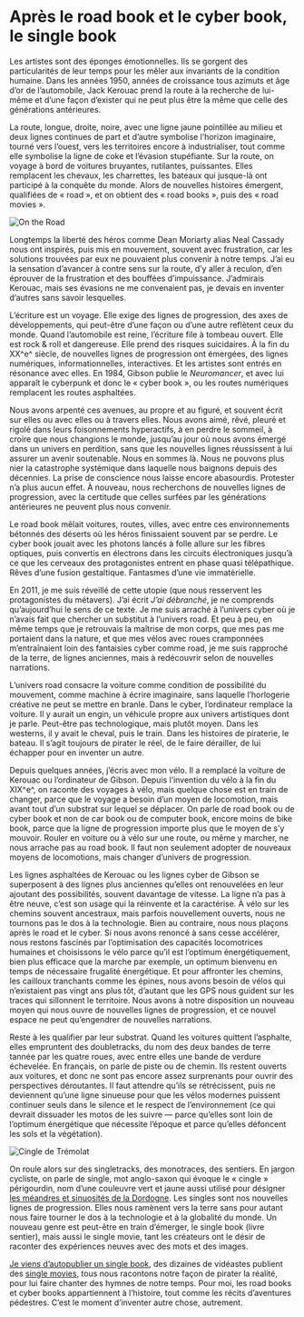 # Après le road book et le cyber book, le single book

Les artistes sont des éponges émotionnelles. Ils se gorgent des particularités de leur temps pour les mêler aux invariants de la condition humaine. Dans les années 1950, années de croissance tous azimuts et âge d’or de l’automobile, Jack Kerouac prend la route à la recherche de lui-même et d’une façon d’exister qui ne peut plus être la même que celle des générations antérieures.<span id="more-64573"></span>

La route, longue, droite, noire, avec une ligne jaune pointillée au milieu et deux lignes continues de part et d’autre symbolise l’horizon imaginaire, tourné vers l’ouest, vers les territoires encore à industrialiser, tout comme elle symbolise la ligne de coke et l’évasion stupéfiante. Sur la route, on voyage à bord de voitures bruyantes, rutilantes, puissantes. Elles remplacent les chevaux, les charrettes, les bateaux qui jusque-là ont participé à la conquête du monde. Alors de nouvelles histoires émergent, qualifiées de « road », et on obtient des « road books », puis des « road movies ».

![On the Road](https://tcrouzet.com/images_tc/2022/12/ontheroad.jpg)

Longtemps la liberté des héros comme Dean Moriarty alias Neal Cassady nous ont inspirés, puis mis en mouvement, souvent avec frustration, car les solutions trouvées par eux ne pouvaient plus convenir à notre temps. J’ai eu la sensation d’avancer à contre sens sur la route, d’y aller à reculon, d’en éprouver de la frustration et des bouffées d’impuissance. J’admirais Kerouac, mais ses évasions ne me convenaient pas, je devais en inventer d’autres sans savoir lesquelles.

L’écriture est un voyage. Elle exige des lignes de progression, des axes de développements, qui peut-être d’une façon ou d’une autre reflètent ceux du monde. Quand l’automobile est reine, l’écriture file à tombeau ouvert. Elle est rock &amp; roll et dangereuse. Elle prend des risques suicidaires. À la fin du XX^e^ siècle, de nouvelles lignes de progression ont émergées, des lignes numériques, informationnelles, interactives. Et les artistes sont entrés en résonance avec elles. En 1984, Gibson publie le *Neuromancer*, et avec lui apparaît le cyberpunk et donc le « cyber book », ou les routes numériques remplacent les routes asphaltées.

Nous avons arpenté ces avenues, au propre et au figuré, et souvent écrit sur elles ou avec elles ou à travers elles. Nous avons aimé, rêvé, pleuré et rigolé dans leurs foisonnements hyperactifs, à en perdre le sommeil, à croire que nous changions le monde, jusqu’au jour où nous avons émergé dans un univers en perdition, sans que les nouvelles lignes réussissent à lui assurer un avenir soutenable. Nous en sommes là. Nous ne pouvons plus nier la catastrophe systémique dans laquelle nous baignons depuis des décennies. La prise de conscience nous laisse encore abasourdis. Protester n’a plus aucun effet. À nouveau, nous recherchons de nouvelles lignes de progression, avec la certitude que celles surfées par les générations antérieures ne peuvent plus nous convenir.

Le road book mêlait voitures, routes, villes, avec entre ces environnements bétonnés des déserts où les héros finissaient souvent par se perdre. Le cyber book jouait avec les photons lancés à folle allure sur les fibres optiques, puis convertis en électrons dans les circuits électroniques jusqu’à ce que les cerveaux des protagonistes entrent en phase quasi télépathique. Rêves d’une fusion gestaltique. Fantasmes d’une vie immatérielle.

En 2011, je me suis réveillé de cette utopie (que nous resservent les protagonistes du métavers). J’ai écrit *J’ai débranché*, je ne comprends qu’aujourd’hui le sens de ce texte. Je me suis arraché à l’univers cyber où je n’avais fait que chercher un substitut à l’univers road. Et peu à peu, en même temps que je retrouvais la maîtrise de mon corps, que mes pas me portaient dans la nature, et que mes vélos avec roues cramponnées m’entraînaient loin des fantaisies cyber comme road, je me suis rapproché de la terre, de lignes anciennes, mais à redécouvrir selon de nouvelles narrations.

L’univers road consacre la voiture comme condition de possibilité du mouvement, comme machine à écrire imaginaire, sans laquelle l’horlogerie créative ne peut se mettre en branle. Dans le cyber, l’ordinateur remplace la voiture. Il y aurait un engin, un véhicule propre aux univers artistiques dont je parle. Peut-être pas technologique, mais plutôt moyen. Dans les westerns, il y avait le cheval, puis le train. Dans les histoires de piraterie, le bateau. Il s’agit toujours de pirater le réel, de le faire dérailler, de lui échapper pour en inventer un autre.

Depuis quelques années, j’écris avec mon vélo. Il a remplacé la voiture de Kerouac ou l’ordinateur de Gibson. Depuis l’invention du vélo à la fin du XIX^e^, on raconte des voyages à vélo, mais quelque chose est en train de changer, parce que le voyage a besoin d’un moyen de locomotion, mais avant tout d’un substrat sur lequel se déplacer. On parle de road book ou de cyber book et non de car book ou de computer book, encore moins de bike book, parce que la ligne de progression importe plus que le moyen de s’y mouvoir. Rouler en voiture ou à vélo sur une route, ou même y marcher, ne nous arrache pas au road book. Il faut non seulement adopter de nouveaux moyens de locomotions, mais changer d’univers de progression.

Les lignes asphaltées de Kerouac ou les lignes cyber de Gibson se superposent à des lignes plus anciennes qu’elles ont renouvelées en leur ajoutant des possibilités, souvent davantage de vitesse. La ligne n’a pas à être neuve, c’est son usage qui la réinvente et la caractérise. À vélo sur les chemins souvent ancestraux, mais parfois nouvellement ouverts, nous ne tournons pas le dos à la technologie. Bien au contraire, nous nous plaçons après le road et le cyber. Si nous avons renoncé à sans cesse accélérer, nous restons fascinés par l’optimisation des capacités locomotrices humaines et choisissons le vélo parce qu’il est l’optimum énergétiquement, bien plus efficace que la marche par exemple, un optimum bienvenu en temps de nécessaire frugalité énergétique. Et pour affronter les chemins, les cailloux tranchants comme les épines, nous avons besoin de vélos qui n’existaient pas vingt ans plus tôt, d’autant que les GPS nous guident sur les traces qui sillonnent le territoire. Nous avons à notre disposition un nouveau moyen qui nous ouvre de nouvelles lignes de progression, et ce nouvel espace ne peut qu’engendrer de nouvelles narrations.

Reste à les qualifier par leur substrat. Quand les voitures quittent l’asphalte, elles empruntent des doubletracks, du nom des deux bandes de terre tannée par les quatre roues, avec entre elles une bande de verdure échevelée. En français, on parle de piste ou de chemin. Ils restent ouverts aux voitures, et donc ne sont pas encore assez surprenants pour ouvrir des perspectives déroutantes. Il faut attendre qu’ils se rétrécissent, puis ne deviennent qu’une ligne sinueuse pour que les vélos modernes puissent continuer seuls dans le silence et le respect de l’environnement (ce qui devrait dissuader les motos de les suivre — parce qu’elles sont loin de l’optimum énergétique que nécessite l’époque et parce qu’elles défoncent les sols et la végétation).

![Cingle de Trémolat ](https://tcrouzet.com/images_tc/2022/12/dordogne.jpg)

On roule alors sur des singletracks, des monotraces, des sentiers. En jargon cycliste, on parle de single, mot anglo-saxon qui évoque le « cingle » périgourdin, nom d’une couleuvre vert et jaune aussi utilisé pour désigner [les méandres et sinuosités de la Dordogne](https://atlas-paysages.dordogne.fr/spip.php?article107). Les singles sont nos nouvelles lignes de progression. Elles nous ramènent vers la terre sans pour autant nous faire tourner le dos à la technologie et à la globalité du monde. Un nouveau genre est peut-être en train d’émerger, le single book (livre sentier), mais aussi le single movie, tant les créateurs ont le désir de raconter des expériences neuves avec des mots et des images.

[Je viens d’autopublier un single book](https://tcrouzet.com/cyclotrope/), des dizaines de vidéastes publient des [single movies](https://www.youtube.com/results?search_query=bikepacking), tous nous racontons notre façon de pirater la réalité, pour lui faire chanter des hymnes de notre temps. Pour moi, les road books et cyber books appartiennent à l’histoire, tout comme les récits d’aventures pédestres. C’est le moment d’inventer autre chose, autrement.